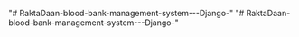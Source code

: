 
"# RaktaDaan-blood-bank-management-system---Django-" 
"# RaktaDaan-blood-bank-management-system---Django-" 
